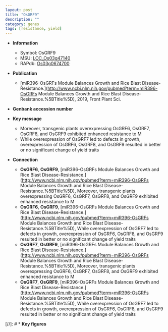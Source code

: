 ```yaml
---
layout: post
title: "OsGRF9"
description: ""
category: genes
tags: [resistance, yield]
---
```


* **Information**  
    + Symbol: OsGRF9  
    + MSU: [LOC_Os03g47140](http://rice.uga.edu/cgi-bin/ORF_infopage.cgi?orf=LOC_Os03g47140)  
    + RAPdb: [Os03g0674700](http://rapdb.dna.affrc.go.jp/viewer/gbrowse_details/irgsp1?name=Os03g0674700)  

* **Publication**  
    + [miR396-OsGRFs Module Balances Growth and Rice Blast Disease-Resistance.](http://www.ncbi.nlm.nih.gov/pubmed?term=miR396-OsGRFs Module Balances Growth and Rice Blast Disease-Resistance.%5BTitle%5D), 2019, Front Plant Sci.

* **Genbank accession number**  

* **Key message**  
    + Moreover, transgenic plants overexpressing OsGRF6, OsGRF7, OsGRF8, and OsGRF9 exhibited enhanced resistance to M
    + While overexpression of OsGRF7 led to defects in growth, overexpression of OsGRF6, OsGRF8, and OsGRF9 resulted in better or no significant change of yield traits

* **Connection**  
    + __OsGRF6__, __OsGRF9__, [miR396-OsGRFs Module Balances Growth and Rice Blast Disease-Resistance.](http://www.ncbi.nlm.nih.gov/pubmed?term=miR396-OsGRFs Module Balances Growth and Rice Blast Disease-Resistance.%5BTitle%5D),  Moreover, transgenic plants overexpressing OsGRF6, OsGRF7, OsGRF8, and OsGRF9 exhibited enhanced resistance to M
    + __OsGRF6__, __OsGRF9__, [miR396-OsGRFs Module Balances Growth and Rice Blast Disease-Resistance.](http://www.ncbi.nlm.nih.gov/pubmed?term=miR396-OsGRFs Module Balances Growth and Rice Blast Disease-Resistance.%5BTitle%5D),  While overexpression of OsGRF7 led to defects in growth, overexpression of OsGRF6, OsGRF8, and OsGRF9 resulted in better or no significant change of yield traits
    + __OsGRF7__, __OsGRF9__, [miR396-OsGRFs Module Balances Growth and Rice Blast Disease-Resistance.](http://www.ncbi.nlm.nih.gov/pubmed?term=miR396-OsGRFs Module Balances Growth and Rice Blast Disease-Resistance.%5BTitle%5D),  Moreover, transgenic plants overexpressing OsGRF6, OsGRF7, OsGRF8, and OsGRF9 exhibited enhanced resistance to M
    + __OsGRF7__, __OsGRF9__, [miR396-OsGRFs Module Balances Growth and Rice Blast Disease-Resistance.](http://www.ncbi.nlm.nih.gov/pubmed?term=miR396-OsGRFs Module Balances Growth and Rice Blast Disease-Resistance.%5BTitle%5D),  While overexpression of OsGRF7 led to defects in growth, overexpression of OsGRF6, OsGRF8, and OsGRF9 resulted in better or no significant change of yield traits

[//]: # * **Key figures**  


